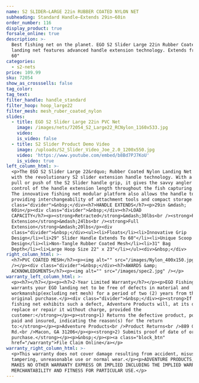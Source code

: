 ```yaml
---
name: S2 SLIDER—LARGE 22in RUBBER COATED NYLON NET
subheading: Standard Handle—Extends 29in–60in
order_number: 116
display_product: true
forsale_online: true
description: >-
  Best fishing net on the planet. EGO S2 Slider Large 22in Rubber Coated Nylon
  landing net features advanced handle extension technology. Extends from 29" to
  60"
categories:
  - s2-nets
price: 109.99
sku: 72054
show_as_crosssells: false
tag_color:
tag_text:
filter_handle: handle_standard
filter_hoop: hoop_large22
filter_mesh: mesh_ruber_coated_nylon
slides:
  - title: EGO S2 Slider Large 22in PVC Net
    image: /images/nets/72054_S2_Large22_RCNylon_1160x533.jpg
    video:
    is_video: false
  - title: S2 Slider Product Demo Video
    image: /uploads/S2_Slider_Video_Joe_2.0_1200x550.jpg
    video: 'https://www.youtube.com/embed/b8Bd7PJ7KoU'
    is_video: true
left_column_html: >-
  <p>The EGO S2 Slider Large 22&rdquo; Rubber Coated Nylon Landing Net comes
  with the revolutionary S2 slider extension handle technology. With a simple
  pull or push of the S2 Slider handle grip, it gives the savvy angler real time
  control of the handle extension length throughout the fish capturing process.
  The innovative fishing net modular platform also allows the handle to detach,
  providing interchangeability of attachment tools and compact storage.</p><div
  class="divider">&nbsp;</div><h7>HANDLE EXTENDS</h7><p>29in &mdash;
  60in</p><div class="divider">&nbsp;</div><h7>LOAD
  CAPACITY</h7><p><strong>Retracted</strong>&mdash;30lbs<br /><strong>Partial
  Extension</strong>&mdash;24lbs<br /><strong>Full
  Extension</strong>&mdash;20lbs</p><div
  class="divider">&nbsp;</div><ul><li>Floats</li><li>Innovative Grip
  Design</li><li>29" Slider Handle Extends To 60"</li><li>Unique Scoop
  Design</li><li>Non-Tangle Rubber Coated Mesh</li><li>31" Bag
  Depth</li><li>Large Hoop Size 22" x 23"</li></ul><div>&nbsp;</div>
right_column_html: >-
  <h7>PVC COATED MESH</h7><p><img alt="" src="/images/Nylon_400x150.jpg"
  /></p><div class="divider">&nbsp;</div><h7>AWARDS &amp;
  ACKNOWLEDGMENTS</h7><p><img alt="" src="/images/spec2.jpg" /></p>
warranty_left_column_html: >-
  <p><h7></h7></p><p><h7>2-Year Limited Warranty</h7></p><p>EGO Fishing Gear
  warrants your EGO landing net to be free of defects in material and
  workmanship(excluding net mesh) for a period of two (2) years from the date of
  original purchase.</p><div class="divider">&nbsp;</div><p><strong>If your EGO
  fishing net exhibits such a defect, Adventure Products will, at its option,
  replace or repair it without charge, provided the
  customer:</strong></p><p><strong>1) Returns the defective product, postage
  paid and insured, indicating the reason(s) for the return
  to:</strong></p><p>Adventure Products<br />Product Returns<br />889 Guy Paine
  Rd.<br />Macon, GA 31206</p><p><strong>2) Submits proof of date of original
  purchase.</strong></p><p>&nbsp;</p><p><a class="block_btn"
  href="/warranty">File Claim Online</a></p>
warranty_right_column_html: >-
  <p>This warranty does not cover damage resulting from accident, misuse, abuse,
  tampering, unreasonable use or normal wear.</p><p>ADVENTURE PRODUCTS, INC.
  MAKES NO OTHER WARRANTY EXPRESS OR IMPLIED INCLUDING THE IMPLIED WARRANTIES OF
  MERCHANTABILITY AND FITNESS FOR PARTICULAR USE.</p>
---
```

